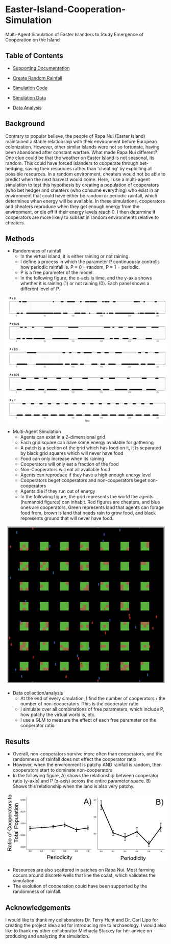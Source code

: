 # Easter-Island-Cooperation-Simulation
Multi-Agent Simulation of Easter Islanders to Study Emergence of Cooperation on the Island

## Table of Contents

* [Supporting Documentation](https://github.com/colinmichaellynch/Easter-Island-Cooperation-Simulation/blob/main/Environmental%20stochasticity%20and%20resource%20heterogeneity%20may%20have%20driven%20the%20evolution%20of%20cooperation%20on%20Rapa%20Nui%20.docx)

* [Create Random Rainfall](https://github.com/colinmichaellynch/Easter-Island-Cooperation-Simulation/blob/main/random_to_periodic_2.R)

* [Simulation Code](https://github.com/colinmichaellynch/Easter-Island-Cooperation-Simulation/blob/main/evo_coop_periodic_rainfall_v3.nlogo)

* [Simulation Data](https://github.com/colinmichaellynch/Easter-Island-Cooperation-Simulation/blob/main/finalSims.csv)

* [Data Analysis](https://github.com/colinmichaellynch/Easter-Island-Cooperation-Simulation/blob/main/final_analysis.R)

## Background

Contrary to popular believe, the people of Rapa Nui (Easter Island) maintained a stable relationship with their environment before European colonization. However, other similar islands were not so fortunate, having been abandoned after constant warfare. What made Rapa Nui different? One clue could be that the weather on Easter Island is not seasonal, its random. This could have forced islanders to cooperate through bet-hedging, saving their resources rather than 'cheating' by exploiting all possible resources. In a random environment, cheaters would not be able to predict when the next harvest would come. Here, I use a multi-agent simulation to test this hypothesis by creating a population of cooperators (who bet hedge) and cheaters (who consume everything) who exist in an environment that could have either be random or periodic rainfall, which determines when energy will be available. In these simulations, cooperators and cheaters reproduce when they get enough energy from the environment, or die off if their energy levels reach 0. I then determine if cooperators are more likely to subsist in random environments relative to cheaters. 

## Methods

* Randomness of rainfall
  - In the virtual island, it is either raining or not raining. 
  - I define a process in which the parameter P continuously controlls how periodic rainfall is. P = 0 = random, P = 1 = periodic. 
  - P is a free parameter of the model. 
  - In the following figure, the x-axis is time, and the y-axis shows whether it is raining (1) or not raining (0). Each panel shows a different level of P.

<p align="center">
  <img width="600" height="400" src=/Images/periodicRainfall.png>
</p>

* Multi-Agent Simulation
  - Agents can exist in a 2-dimensional grid
  - Each grid square can have some energy available for gathering
  - A patch is a section of the grid which has food on it, it is separated by black grid squares which will never have food
  - Food can only increase when its raining
  - Cooperators will only eat a fraction of the food
  - Non-Cooperators will eat all available food
  - Agents can reproduce if they have a high enough energy level 
  - Cooperators beget cooperators and non-cooperators beget non-cooperators
  - Agents die if they run out of energy 
  - In the following figure, the grid represents the world the agents (humanoid figures) can inhabit. Red figures are cheaters, and blue ones are cooperators. Green represents land that agents can forage food from, brown is land that needs rain to grow food, and black represents ground that will never have food. 

<p align="center">
  <img width="500" height="500" src=/Images/simulatedWorld.png>
</p>

* Data collection/analysis 
  - At the end of every simulation, I find the number of cooperators / the number of non-cooperators. This is the cooperator ratio 
  - I simulate over all combinations of free parameters, which include P, how patchy the virtual world is, etc. 
  - I use a GLM to measure the effect of each free parameter on the cooperator ratio 
  
## Results

* Overall, non-cooperators survive more often than cooperators, and the randomness of rainfall does not effect the cooperator ratio
* However, when the environment is patchy AND rainfall is random, then cooperators start to dominate non-cooperators 
* In the following figure, A) shows the relationship between cooperator ratio (y-axis) and P (x-axis) across the entire parameter space. B) Shows this relationship when the land is also very patchy. 

<p align="center">
  <img src=/Images/cooperatorRatio.png>
</p>

* Resources are also scattered in patches on Rapa Nui. Most farming occurs around discrete wells that line the coast, which validates the simulation 
* The evolution of cooperation could have been supported by the randomness of rainfall. 

## Acknowledgements

I would like to thank my collaborators Dr. Terry Hunt and Dr. Carl Lipo for creating the project idea and for introducing me to archaeology. I would also like to thank my other collaborator Michaela Starkey for her advice on producing and analyzing the simulation. 

